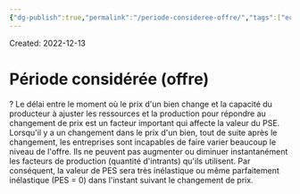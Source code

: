 ```yaml
---
{"dg-publish":true,"permalink":"/periode-consideree-offre/","tags":["economy","gardenEntry","gardenEntry","gardenEntry","gardenEntry","gardenEntry","gardenEntry","gardenEntry","gardenEntry","gardenEntry"]}
---
```


Created: 2022-12-13

# Période considérée (offre)
?
Le délai entre le moment où le prix d'un bien change et la capacité du producteur à ajuster les ressources et la production pour répondre au changement de prix est un facteur important qui affecte la valeur du PSE.
Lorsqu'il y a un changement dans le prix d'un bien, tout de suite après le changement, les entreprises sont incapables de faire varier beaucoup le niveau de l'offre. Ils ne peuvent pas augmenter ou diminuer instantanément les facteurs de production (quantité d'intrants) qu'ils utilisent. Par conséquent, la valeur de PES sera très inélastique ou même parfaitement inélastique (PES = 0) dans l'instant suivant le changement de prix.
<!--SR:!2023-07-27,136,250-->